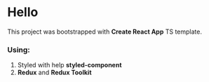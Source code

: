# Hello

This project was bootstrapped with **Create React App** TS template.

### Using:

1. Styled with help **styled-component**
2. **Redux** and **Redux Toolkit**
